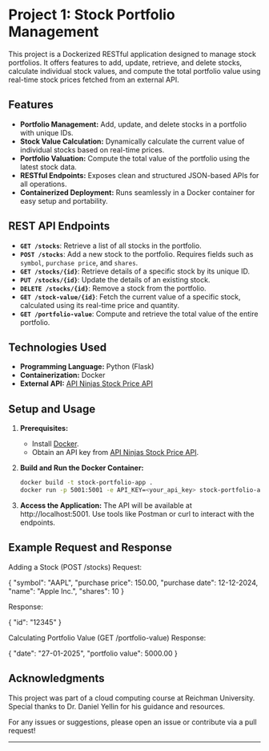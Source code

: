 # Project 1: Stock Portfolio Management

This project is a Dockerized RESTful application designed to manage stock portfolios. It offers features to add, update, retrieve, and delete stocks, calculate individual stock values, and compute the total portfolio value using real-time stock prices fetched from an external API.

## Features

- **Portfolio Management:** Add, update, and delete stocks in a portfolio with unique IDs.  
- **Stock Value Calculation:** Dynamically calculate the current value of individual stocks based on real-time prices.  
- **Portfolio Valuation:** Compute the total value of the portfolio using the latest stock data.  
- **RESTful Endpoints:** Exposes clean and structured JSON-based APIs for all operations.  
- **Containerized Deployment:** Runs seamlessly in a Docker container for easy setup and portability.  

## REST API Endpoints

- **`GET /stocks`**: Retrieve a list of all stocks in the portfolio.  
- **`POST /stocks`**: Add a new stock to the portfolio. Requires fields such as `symbol`, `purchase price`, and `shares`.  
- **`GET /stocks/{id}`**: Retrieve details of a specific stock by its unique ID.  
- **`PUT /stocks/{id}`**: Update the details of an existing stock.  
- **`DELETE /stocks/{id}`**: Remove a stock from the portfolio.  
- **`GET /stock-value/{id}`**: Fetch the current value of a specific stock, calculated using its real-time price and quantity.  
- **`GET /portfolio-value`**: Compute and retrieve the total value of the entire portfolio.  

## Technologies Used

- **Programming Language:** Python (Flask)  
- **Containerization:** Docker  
- **External API:** [API Ninjas Stock Price API](https://api-ninjas.com/api/stockprice)  

## Setup and Usage

1. **Prerequisites:**  
   - Install [Docker](https://www.docker.com/).  
   - Obtain an API key from [API Ninjas Stock Price API](https://api-ninjas.com/).  

2. **Build and Run the Docker Container:**  
   ```bash
   docker build -t stock-portfolio-app .  
   docker run -p 5001:5001 -e API_KEY=<your_api_key> stock-portfolio-app  
3. **Access the Application:**
The API will be available at http://localhost:5001. Use tools like Postman or curl to interact with the endpoints.

## Example Request and Response

Adding a Stock (POST /stocks)
Request:

{
  "symbol": "AAPL",
  "purchase price": 150.00,
  "purchase date": 12-12-2024,
  "name": "Apple Inc.",
  "shares": 10
}

Response:

{
  "id": "12345"
}

Calculating Portfolio Value (GET /portfolio-value)
Response:

{
  "date": "27-01-2025",
  "portfolio value": 5000.00
}


## Acknowledgments
This project was part of a cloud computing course at Reichman University. Special thanks to Dr. Daniel Yellin for his guidance and resources.

For any issues or suggestions, please open an issue or contribute via a pull request!

---
